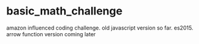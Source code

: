 # basic_math_challenge
amazon influenced coding challenge. old javascript version so far. es2015. arrow function version coming later

